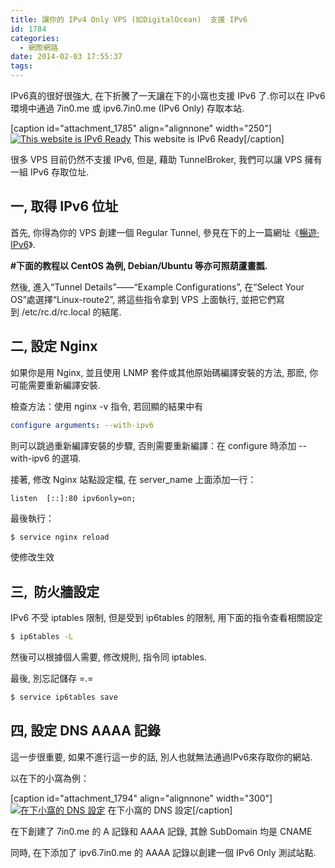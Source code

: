 ```yaml
---
title: 讓你的 IPv4 Only VPS (如DigitalOcean)  支援 IPv6
id: 1784
categories:
  - 網際網路
date: 2014-02-03 17:55:37
tags:
---
```


IPv6真的很好很強大, 在下折騰了一天讓在下的小窩也支援 IPv6 了.你可以在 IPv6 環境中通過 7in0.me 或 ipv6.7in0.me (IPv6 Only)  存取本站.

[caption id="attachment_1785" align="alignnone" width="250"][![This website is IPv6 Ready](/wp-content/uploads/2014/02/ipv6_ready_logo.png-250x300.jpeg)](/wp-content/uploads/2014/02/ipv6_ready_logo.png.jpeg) This website is IPv6 Ready[/caption]

很多 VPS 目前仍然不支援 IPv6, 但是, 藉助 TunnelBroker, 我們可以讓 VPS 擁有一組 IPv6 存取位址.

<!--more-->

## 一, 取得 IPv6 位址

首先, 你得為你的 VPS 創建一個 Regular Tunnel, 參見在下的上一篇網址《[暢遊· IPv6](http://7in0.me/2014/02/surfing-with-ipv6/ "暢遊·IPv6")》.

**#下面的教程以 CentOS 為例, Debian/Ubuntu 等亦可照葫蘆畫瓢.**

然後, 進入“Tunnel Details”——“Example Configurations”, 在“Select Your OS”處選擇“Linux-route2”, 將這些指令拿到 VPS 上面執行, 並把它們寫到 /etc/rc.d/rc.local 的結尾.

## 二, 設定 Nginx

如果你是用 Nginx, 並且使用 LNMP 套件或其他原始碼編譯安裝的方法, 那麽, 你可能需要重新編譯安裝.

檢查方法：使用 nginx -v 指令, 若回顯的結果中有

```yaml
configure arguments: --with-ipv6
```

則可以跳過重新編譯安裝的步驟, 否則需要重新編譯：在 configure 時添加 --with-ipv6 的選項.

接著, 修改 Nginx 站點設定檔, 在 server_name 上面添加一行：

```nginx
listen  [::]:80 ipv6only=on;
```

最後執行：

```bash
$ service nginx reload
```

使修改生效

## 三,  防火牆設定

IPv6 不受 iptables 限制, 但是受到 ip6tables 的限制, 用下面的指令查看相關設定

```bash
$ ip6tables -L
```

然後可以根據個人需要, 修改規則, 指令同 iptables.

最後, 別忘記儲存 =.=

```bash
$ service ip6tables save
```

## 四, 設定 DNS AAAA 記錄

這一步很重要, 如果不進行這一步的話, 別人也就無法通過IPv6來存取你的網站.

以在下的小窩為例：

[caption id="attachment_1794" align="alignnone" width="300"][![在下小窩的 DNS 設定](/wp-content/uploads/2014/02/DNS-300x161.png)](/wp-content/uploads/2014/02/DNS-e1391423389454.png) 在下小窩的 DNS 設定[/caption]

在下創建了 7in0.me 的 A 記錄和 AAAA 記錄, 其餘 SubDomain 均是 CNAME

同時, 在下添加了 ipv6.7in0.me 的 AAAA 記錄以創建一個 IPv6 Only 測試站點.
